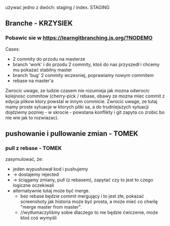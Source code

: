 


używać jedno z dwóch: staging / index. STAGING


## Branche - KRZYSIEK
### Pobawic sie w https://learngitbranching.js.org/?NODEMO
Cases:
* 2 commity do przodu na masterze
* branch 'work' i do przodu 2 commity, ktoś do nas przyszedł i chcemy mu pokazać stabilny master
* branch 'bug' 2 commity wczesniej, poprawiamy nowym commitem
* rebase na master'a



Zwrocic uwage, ze ludzie czasem nie rozumieja jak mozna odwrocic kolejnosc commitow (cherry-pick / rebase, obawy ze mozna miec commit z edycja plikow ktory powstal w innym commicie. Zwrocic uwage, ze tutaj mamy proste sytuacje w ktorych pliki sa, a do trudniejszych sytuacji dojdziemy pozniej - w skrocie - powstana konflikty i git zapyta co zrobic bo nie wie jak to rozwiazac).


## pushowanie i pullowanie zmian - TOMEK

### pull z rebase - TOMEK

zasymulować, że:
* jeden wypushował kod i pushujemy 
* -> dostajemy rejected 
* -> ściągamy zmiany, pull (z rebasem), zapytać czy to jest to czego logiczne oczekiwali
* alternatywnie tutaj może być merge.
  * bez rebase będzie commit mergujący i to jest złe, pokazać screenshoty jak historia może być prosta, a może mieć co chwilę "merge master from master".
  * //wytłumaczyliśmy sobie dlaczego to nie będzie ćwiczenie, może ktoś coś wymyśli

